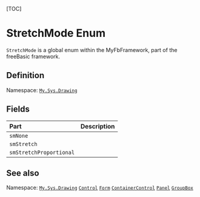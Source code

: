 [TOC]
# StretchMode Enum
`StretchMode` is a global enum within the MyFbFramework, part of the freeBasic framework.

## Definition
Namespace: [`My.Sys.Drawing`](My.Sys.Drawing.md)
## Fields
|Part|Description|
| :------------ | :------------ |
|`smNone`|||
|`smStretch`|||
|`smStretchProportional`|||
## See also
Namespace: [`My.Sys.Drawing`](My.Sys.Drawing.md)
[`Control`](Control.md)
[`Form`](Form.md)
[`ContainerControl`](ContainerControl.md)
[`Panel`](Panel.md)
[`GroupBox`](GroupBox.md)
